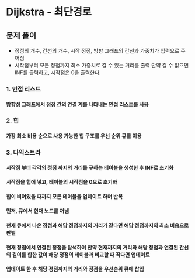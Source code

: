 # Dijkstra - 최단경로

## 문제 풀이
- 정점의 개수, 간선의 개수, 시작 정점, 방향 그래프의 간선과 가중치가 입력으로 주어짐
- 시작점부터 모든 정점까지 최소 가중치로 갈 수 있는 거리를 출력 만약 갈 수 없으면 INF를 출력하고, 시작점은 0을 출력한다.

### 1. 인접 리스트
#### 방향성 그래프에서 정점 간의 연결 계를 나타내는 인접 리스트를 사용
### 2. 힙
#### 가장 최소 비용 순으로 사용 가능한 힙 구조를 우선 순위 큐를 이용
### 3. 다익스트라
#### 시작점 부터 각각의 정점 까지의 거리를 구하는 테이블을 생성한 후 INF로 초기화
#### 시작점을 힙에 넣고, 테이블의 시작점을 0으로 초기화
#### 힙이 비어있을 때까지 모든 테이블을 업데이트 하며 반복
#### 먼저, 큐에서 현재 노드를 꺼냄
#### 현재 큐에서 나온 정점과 해당 정점까지의 거리가 같다면 해당 정점까지의 최소 비용으로 판별
#### 현재 정점에서 연결된 정점을 탐색하여 만약 현재까지의 거리와 해당 정점과 연결된 간선의 길이를 합한 값이 해당 정점의 테이블과 비교할 때 작다면 업데이트
#### 업데이트 한 후 해당 정점까지의 거리와 정점을 우선순위 큐에 삽입
